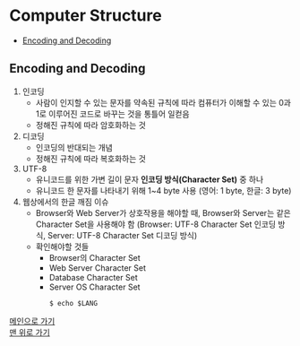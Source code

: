 # Computer Structure

* [Encoding and Decoding](#encoding-and-decoding)

## Encoding and Decoding

1. 인코딩
    - 사람이 인지할 수 있는 문자를 약속된 규칙에 따라 컴퓨터가 이해할 수 있는 0과 1로 이루어진 코드로 바꾸는 것을 통틀어 일컫음
    - 정해진 규칙에 따라 암호화하는 것
1. 디코딩
    - 인코딩의 반대되는 개념
    - 정해진 규칙에 따라 복호화하는 것
1. UTF-8
    - 유니코드를 위한 가변 길이 문자 **인코딩 방식(Character Set)** 중 하나
    - 유니코드 한 문자를 나타내기 위해 1~4 byte 사용 (영어: 1 byte, 한글: 3 byte)
1. 웹상에서의 한글 깨짐 이슈
    - Browser와 Web Server가 상호작용을 해야할 때, Browser와 Server는 같은 Character Set을 사용해야 함 (Browser: UTF-8 Character Set 인코딩 방식, Server: UTF-8 Character Set 디코딩 방식)
    - 확인해야할 것들
        - Browser의 Character Set
        - Web Server Character Set
        - Database Character Set
        - Server OS Character Set
            ```shell
            $ echo $LANG    
            ```

[메인으로 가기](https://github.com/sekhyuni/computer-science)</br>
[맨 위로 가기](#computer-structure)